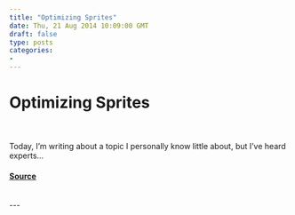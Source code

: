 ```yaml
---
title: "Optimizing Sprites"
date: Thu, 21 Aug 2014 10:09:00 GMT
draft: false
type: posts
categories: 
- 
---
```

# Optimizing Sprites

<br/>

<br/>
Today, I’m writing about a topic I personally know little about, but I’ve heard experts...

#### [Source](https://docs.microsoft.com/archive/blogs/ieinternals/optimizing-sprites)

<br/>
---
